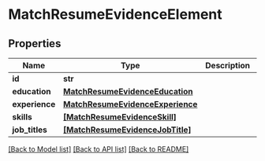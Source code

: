 # MatchResumeEvidenceElement


## Properties
Name | Type | Description | Notes
------------ | ------------- | ------------- | -------------
**id** | **str** |  | 
**education** | [**MatchResumeEvidenceEducation**](MatchResumeEvidenceEducation.md) |  | 
**experience** | [**MatchResumeEvidenceExperience**](MatchResumeEvidenceExperience.md) |  | 
**skills** | [**[MatchResumeEvidenceSkill]**](MatchResumeEvidenceSkill.md) |  | 
**job_titles** | [**[MatchResumeEvidenceJobTitle]**](MatchResumeEvidenceJobTitle.md) |  | 

[[Back to Model list]](../README.md#documentation-for-models) [[Back to API list]](../README.md#documentation-for-api-endpoints) [[Back to README]](../README.md)


